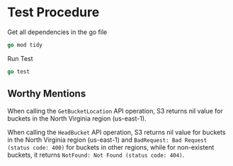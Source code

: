 # Test Procedure

<!-- In the S3Bucket() function, replace the variable `bucketName` with your desired s3 bucket. -->

Get all dependencies in the go file

```go
go mod tidy
```

Run Test

```go
go test
```

## Worthy Mentions

When calling the `GetBucketLocation` API operation, S3 returns nil value for buckets in the North Virginia region (us-east-1).

When calling the `HeadBucket` API operation, S3 returns nil value for buckets in the North Virginia region (us-east-1) and `BadRequest: Bad Request (status code: 400)` for buckets in other regions, while for non-existent buckets, it returns `NotFound: Not Found (status code: 404)`.
